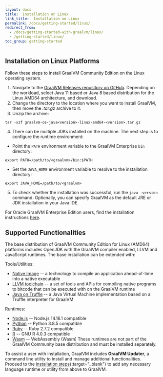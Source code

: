 ```yaml
---
layout: docs
title:  Installation on Linux
link_title:  Installation on Linux
permalink: /docs/getting-started/linux/
redirect_from:
  - /docs/getting-started-with-graalvm/linux/
  - /getting-started/linux/
toc_group: getting-started
---
```


## Installation on Linux Platforms

Follow these steps to install GraalVM Community Edition on the Linux operating system.

1. Navigate to the [GraalVM Releases repository on GitHub](https://github.com/graalvm/graalvm-ce-builds/releases). Depending on the workload, select Java 11 based or Java 8 based distribution for the Linux AMD64 architecture, and download.
2. Change the directory to the location where you want to install GraalVM, then move the _.tar.gz_ archive to it.
3. Unzip the archive:
```shell
tar -xzf graalvm-ce-java<version>-linux-amd64-<version>.tar.gz
```
4. There can be multiple JDKs installed on the machine. The next step is to configure the runtime environment:
  - Point the `PATH` environment variable to the GraalVM Enterprise `bin` directory:
  ```shell
  export PATH=/path/to/<graalvm>/bin:$PATH
  ```
  - Set the `JAVA_HOME` environment variable to resolve to the installation directory:
  ```shell
  export JAVA_HOME=/path/to/<graalvm>
  ```
5. To check whether the installation was successful, run the `java -version` command.
Optionally, you can specify GraalVM as the default JRE or JDK installation in your Java IDE.

For Oracle GraalVM Enterprise Edition users, find the installation instructions [here](https://docs.oracle.com/en/graalvm/enterprise/21/docs/getting-started/installation-linux/).

## Supported Functionalities

The base distribution of GraalVM Community Edition for Linux (AMD64) platforms includes OpenJDK with the GraalVM compiler enabled, LLVM and JavaScript runtimes.
The base installation can be extended with:

Tools/Utilities:
* [Native Image](/reference-manual/native-image/) -- a technology to compile an application ahead-of-time into a native executable
* [LLVM toolchain](/reference-manual/llvm/Compiling/#llvm-toolchain-for-compiling-cc) --  a set of tools and APIs for compiling native programs to bitcode that can be executed with on the GraalVM runtime
* [Java on Truffle](/reference-manual/java-on-truffle/) -- a Java Virtual Machine implementation based on a Truffle interpreter for GraalVM

Runtimes:
* [Node.js](/reference-manual/js/) -- Node.js 14.16.1 compatible
* [Python](/reference-manual/python/) -- Python 3.8.5 compatible
* [Ruby](/reference-manual/ruby/) -- Ruby 2.7.2 compatible
* [R](/reference-manual/r/) -- GNU R 4.0.3 compatible
* [Wasm](/reference-manual/wasm/) -- WebAssembly (Wasm)
​
These runtimes are not part of the GraalVM Community base distribution and must be installed separately.

To assist a user with installation, GraalVM includes
**GraalVM Updater**, a command line utility to install and manage additional
functionalities. Proceed to the [installation steps](/reference-manual/graalvm-updater/#component-installation){:target="_blank"}
to add any necessary language runtime or utility from above to GraalVM.
